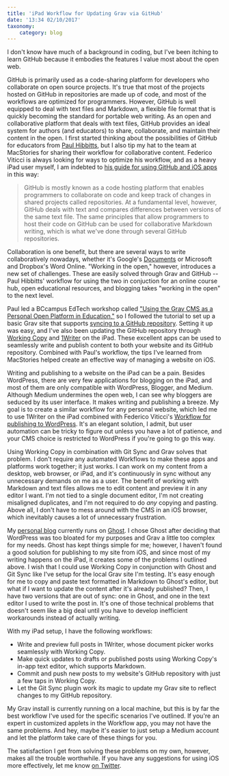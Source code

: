 ```yaml
---
title: 'iPad Workflow for Updating Grav via GitHub'
date: '13:34 02/10/2017'
taxonomy:
    category: blog
---
```


I don't know have much of a background in coding, but I've been itching to learn GitHub because it embodies the features I value most about the open web.

GitHub is primarily used as a code-sharing platform for developers who collaborate on open source projects. It's true that most of the projects hosted on GitHub in repositories are made up of code, and most of the workflows are optimized for programmers. However, GitHub is well equipped to deal with text files and Markdown, a flexible file format that is quickly becoming the standard for portable web writing. As an open and collaborative platform that deals with text files, GitHub provides an ideal system for authors (and educators) to share, collaborate, and maintain their content in the open. I first started thinking about the possibilities of GitHub for educators from [Paul Hibbitts](http://hibbittsdesign.org/), but I also tip my hat to the team at MacStories for sharing their workflow for collaborative content. Federico Viticci is always looking for ways to optimize his workflow, and as a heavy iPad user myself, I am indebted to [his guide for using GitHub and iOS apps](https://www.macstories.net/stories/one-year-of-ipad-pro/7/#github-and-markdown-editing) in this way:

> GitHub is mostly known as a code hosting platform that enables programmers to collaborate on code and keep track of changes in shared projects called repositories. At a fundamental level, however, GitHub deals with text and compares differences between versions of the same text file. The same principles that allow programmers to host their code on GitHub can be used for collaborative Markdown writing, which is what we've done through several GitHub repositories.

Collaboration is one benefit, but there are several ways to write collaboratively nowadays, whether it's Google's [Documents](http://docs.google.com/) or Microsoft and Dropbox's Word Online. "Working in the open," however, introduces a new set of challenges. These are easily solved through Grav and GitHub -- Paul Hibbitts' workflow for using the two in conjuction for an online course hub, open educational resources, and blogging takes "working in the open" to the next level.

Paul led a BCcampus EdTech workshop called ["Using the Grav CMS as a Personal Open Platform in Education,"](https://edtech.bccampus.ca/2017/01/05/grav-cms-edtech-demo/) so I followed the tutorial to set up a basic Grav site that supports [syncing to a GitHub repository](https://github.com/trent-gill/grav-skeleton-oer-content-space-site). Setting it up was easy, and I've also been updating the GitHub repository through [Working Copy](https://workingcopyapp.com/) and [1Writer](http://1writerapp.com/) on the iPad. These excellent apps can be used to seamlessly write and publish content to both your website and its GitHub repository. Combined with Paul's workflow, the tips I've learned from MacStories helped create an effective way of managing a website on iOS. 

Writing and publishing to a website on the iPad can be a pain. Besides WordPress, there are very few applications for blogging on the iPad, and most of them are only compatible with WordPress, Blogger, and Medium. Although Medium undermines the open web, I can see why bloggers are seduced by its user interface. It makes writing and publishing a breeze. My goal is to create a similar workflow for any personal website, which led me to use 1Writer on the iPad combined with Federico Viticci's [Workflow for publishing to WordPress](https://www.macstories.net/ios/publishing-articles-to-wordpress-with-workflow-on-ios/). It's an elegant solution, I admit, but user automation can be tricky to figure out unless you have a lot of patience, and your CMS choice is restricted to WordPress if you're going to go this way. 

Using Working Copy in combination with Git Sync and Grav solves that problem. I don't require any automated Workflows to make these apps and platforms work together; it just works. I can work on my content from a desktop, web browser, or iPad, and it's continuously in sync without any unnecessary demands on me as a user. The benefit of working with Markdown and text files allows me to edit content and preview it in any editor I want. I'm not tied to a single document editor, I'm not creating misaligned duplicates, and I'm not required to do *any* copying and pasting. Above all, I don't have to mess around with the CMS in an iOS browser, which inevitably causes a lot of unnecessary frustration. 

My [personal blog](http://blog.trentgill.ca/) currently runs on [Ghost](http://ghost.org). I chose Ghost after deciding that WordPress was too bloated for my purposes and Grav a little too complex for my needs. Ghost has kept things simple for me; however, I haven't found a good solution for publishing to my site from iOS, and since most of my writing happens on the iPad, it creates some of the problems I outlined above. I wish that I could use Working Copy in conjunction with Ghost and Git Sync like I've setup for the local Grav site I'm testing. It's easy enough for me to copy and paste text formatted in Markdown to Ghost's editor, but what if I want to update the content after it's already published? Then, I have two versions that are out of sync: one in Ghost, and one in the text editor I used to write the post in. It's one of those technical problems that doesn't seem like a big deal until you have to develop inefficient workarounds instead of actually writing. 

With my iPad setup, I have the following workflows:

* Write and preview full posts in 1Writer, whose document picker works seamlessly with Working Copy. 
* Make quick updates to drafts or published posts using Working Copy's in-app text editor, which supports Markdown. 
* Commit and push new posts to my website's GitHub repository with just a few taps in Working Copy. 
* Let the Git Sync plugin work its magic to update my Grav site to reflect changes to my GitHub repository. 

My Grav install is currently running on a local machine, but this is by far the best workflow I've used for the specific scenarios I've outlined. If you're an expert in customized applets in the Workflow app, you may not have the same problems. And hey, maybe it's easier to just setup a Medium account and let the platform take care of these things for you. 

The satisfaction I get from solving these problems on my own, however, makes all the trouble worthwhile. If you have any suggestions for using iOS more effectively, let me know [on Twitter](http://Twitter.com/trent_g). 
